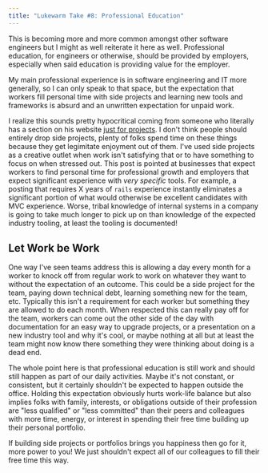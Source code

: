 ```yaml
---
title: "Lukewarm Take #8: Professional Education"
---
```


This is becoming more and more common amongst other software engineers but I
might as well reiterate it here as well. Professional education, for engineers
or otherwise, should be provided by employers, especially when said education is
providing value for the employer.

My main professional experience is in software engineering and IT more
generally, so I can only speak to that space, but the expectation that workers
fill personal time with side projects and learning new tools and frameworks is
absurd and an unwritten expectation for unpaid work.

I realize this sounds pretty hypocritical coming from someone who literally has
a section on his website [just for projects](/posts/projects/). I don't think
people should entirely drop side projects, plenty of folks spend time on these
things because they get legimitate enjoyment out of them. I've used side
projects as a creative outlet when work isn't satisfying that or to have
something to focus on when stressed out. This post is pointed at businesses that
expect workers to find personal time for professional growth and employers that
expect significant experience with _very specific_ tools. For example, a posting
that requires X years of `rails` experience instantly eliminates a significant
portion of what would otherwise be excellent candidates with MVC experience.
Worse, tribal knowledge of internal systems in a company is going to take much
longer to pick up on than knowledge of the expected industry tooling, at least
the tooling is documented!

## Let Work be Work

One way I've seen teams address this is allowing a day every month for a worker
to knock off from regular work to work on whatever they want to without the
expectation of an outcome. This could be a side project for the team, paying
down technical debt, learning something new for the team, etc. Typically this
isn't a requirement for each worker but something they are allowed to do each
month. When respected this can really pay off for the team, workers can come out
the other side of the day with documentation for an easy way to upgrade
projects, or a presentation on a new industry tool and why it's cool, or maybe
nothing at all but at least the team might now know there something they were
thinking about doing is a dead end.

The whole point here is that professional education is still work and should
still happen as part of our daily activities. Maybe it's not constant, or
consistent, but it certainly shouldn't be expected to happen outside the office.
Holding this expectation obviously hurts work-life balance but also implies
folks with family, interests, or obligations outside of their profession are
"less qualified" or "less committed" than their peers and colleagues with more
time, energy, or interest in spending their free time building up their personal
portfolio.

If building side projects or portfolios brings you happiness then go for it,
more power to you! We just shouldn't expect all of our colleagues to fill their
free time this way.
